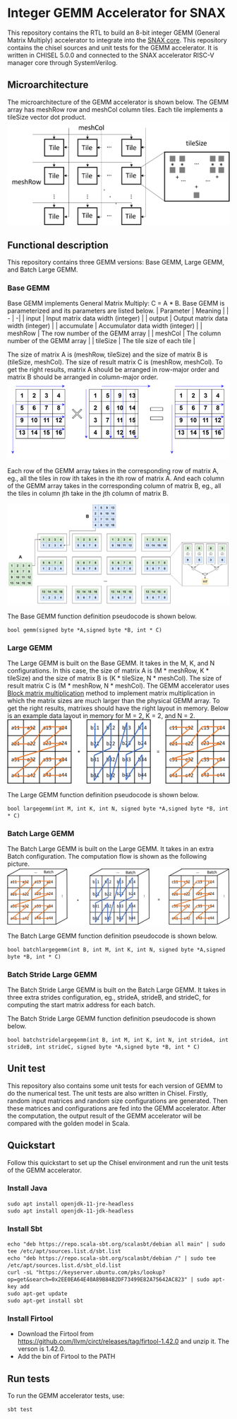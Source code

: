 # Integer GEMM Accelerator for SNAX
This repository contains the RTL to build an 8-bit integer GEMM (General Matrix Multiply) accelerator 
to integrate into the [SNAX core](https://github.com/KULeuven-micas/snitch_cluster). This repository contains the chisel sources and unit tests for the GEMM accelerator.
It is written in CHISEL 5.0.0 and connected to the SNAX accelerator RISC-V manager core through SystemVerilog. 

## Microarchitecture
The microarchitecture of the GEMM accelerator is shown below. The GEMM array has meshRow row and meshCol column tiles. Each tile implements a tileSize vector dot product.
![](./docs/microarch.png)

## Functional description
This repository contains three GEMM versions: Base GEMM, Large GEMM, and Batch Large GEMM.
### Base GEMM
Base GEMM implements General Matrix Multiply: C = A * B. Base GEMM is parameterized and its parameters are listed below.
| Parameter | Meaning |
| - | -|
| input | Input matrix data width (integer) |
| output | Output matrix data width (integer) |
| accumulate | Accumulator data width (integer) |
| meshRow | The row number of the GEMM array |
| meshCol | The column number of the GEMM array |
| tileSize | The tile size of each tile |

The size of matrix A is (meshRow, tileSize) and the size of matrix B is (tileSize, meshCol). The size of result matrix C is (meshRow, meshCol). To get the right results, matrix A should be arranged in row-major order and matrix B should be arranged in column-major order.
![](./docs/datalayout_mem.png)

Each row of the GEMM array takes in the corresponding row of matrix A, eg., all the tiles in row ith takes in the ith row of matrix A. And each column of the GEMM array takes in the corresponding column of matrix B, eg., all the tiles in column jth take in the jth column of matrix B.

![](./docs/datalayout.png)

The Base GEMM function definition pseudocode is shown below.
```
bool gemm(signed byte *A,signed byte *B, int * C)
```

### Large GEMM
The Large GEMM is built on the Base GEMM. It takes in the M, K, and N configurations.
In this case, the size of matrix A is (M * meshRow, K * tileSize) and the size of matrix B is (K * tileSize, N * meshCol). The size of result matrix C is (M * meshRow, N * meshCol). The GEMM accelerator uses [Block matrix multiplication](https://en.wikipedia.org/wiki/Block_matrix#Block_matrix_multiplication) method to implement matrix multiplication in which the matrix sizes are much larger than the physical GEMM array. To get the right results, matrixes should have the right layout in memory. Below is an example data layout in memory for M = 2, K = 2, and N = 2. 
![](./docs/block_matrix_mul.png)

The Large GEMM function definition pseudocode is shown below.
```
bool largegemm(int M, int K, int N, signed byte *A,signed byte *B, int * C)
```

### Batch Large GEMM
The Batch Large GEMM is built on the Large GEMM. It takes in an extra Batch configuration. The computation flow is shown as the following picture.
![](./docs/batch_block_matrix_mul.png)

The Batch Large GEMM function definition pseudocode is shown below.
```
bool batchlargegemm(int B, int M, int K, int N, signed byte *A,signed byte *B, int * C)
```

### Batch Stride Large GEMM
The Batch Stride Large GEMM is built on the Batch Large GEMM. It takes in three extra strides configuration, eg., strideA, strideB, and strideC, for computing the start matrix address for each batch. 

The Batch Stride Large GEMM function definition pseudocode is shown below.
```
bool batchstridelargegemm(int B, int M, int K, int N, int strideA, int strideB, int strideC, signed byte *A,signed byte *B, int * C)
```

## Unit test
This repository also contains some unit tests for each version of GEMM to do the numerical test. The unit tests are also written in Chisel. Firstly, random input matrices and random size configurations are generated. Then these matrices and configurations are fed into the GEMM accelerator. After the computation, the output result of the GEMM accelerator will be compared with the golden model in Scala.

## Quickstart
Follow this quickstart to set up the Chisel environment and run the unit tests of the GEMM accelerator.
### Install Java
```
sudo apt install openjdk-11-jre-headless
sudo apt install openjdk-11-jdk-headless
```

### Install Sbt
```
echo "deb https://repo.scala-sbt.org/scalasbt/debian all main" | sudo tee /etc/apt/sources.list.d/sbt.list
echo "deb https://repo.scala-sbt.org/scalasbt/debian /" | sudo tee /etc/apt/sources.list.d/sbt_old.list
curl -sL "https://keyserver.ubuntu.com/pks/lookup?op=get&search=0x2EE0EA64E40A89B84B2DF73499E82A75642AC823" | sudo apt-key add
sudo apt-get update
sudo apt-get install sbt
```

### Install Firtool
* Download the Firtool from https://github.com/llvm/circt/releases/tag/firtool-1.42.0 and unzip it. The verson is 1.42.0.
* Add the bin of Firtool to the PATH

## Run tests
To run the GEMM accelerator tests, use:
```
sbt test
```
